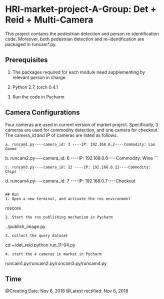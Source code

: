 # HRI-market-project-A-Group: Det + Reid + Multi-Camera

This project contains the pedestrian detection and person re-identification code. Moreover, both pedestrian detection and re-identification are packaged in runcam*.py.

## Prerequisites

1. The packages required for each module need supplementing by relevant person in charge.

2. Python 2.7, torch 0.4.1

3. Run the code in Pycharm
 
## Camera Configurations

Four cameras are used in current version of market project. Specifically, 3 cameras are used for commodity detection, and one camera for checkout. The camera_id and IP of cameras are listed as follows.
```
a. runcam1.py----camera_id: 3 ----IP: 192.168.0.2----Commodity: Lao Ganma ```
```
b. runcam2.py----camera_id: 6 ----IP: 192.168.0.6----Commodity: Wine ```
```
c. runcam3.py----camera_id: 12 ----IP: 192.168.0.12----Commodity: Chips ```
```
d. runcam4.py----camera_id: 7 ----IP: 192.168.0.7----Checkout
```

## Run
1. Open a new terminal, and activate the ros environment
```
roscore
```
2. Start the ros publishing mechanism in Pycharm
```
../publish_image.py
```
3. collect the query dataset
```
cd ~/det_reid
python run_11-04.py
```
4. start the 4 cameras in market in Pycharm
```
runcam1.py/runcam2.py/runcam3.py/runcam4.py

## Time
@Creating Date: Nov 6, 2018
@Latest rectified: Nov 6, 2018



